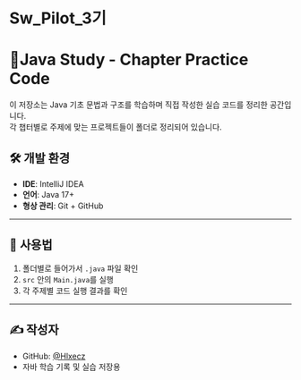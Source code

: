 #  Sw_Pilot_3기
# 📘Java Study - Chapter Practice Code 

이 저장소는 Java 기초 문법과 구조를 학습하며 직접 작성한 실습 코드를 정리한 공간입니다.  
각 챕터별로 주제에 맞는 프로젝트들이 폴더로 정리되어 있습니다.


## 🛠 개발 환경

- **IDE**: IntelliJ IDEA
- **언어**: Java 17+
- **형상 관리**: Git + GitHub

---

## 📌 사용법

1. 폴더별로 들어가서 `.java` 파일 확인
2. `src` 안의 `Main.java`를 실행
3. 각 주제별 코드 실행 결과를 확인

---

## ✍️ 작성자

- GitHub: [@Hlxecz](https://github.com/Hlxecz)
- 자바 학습 기록 및 실습 저장용
